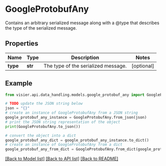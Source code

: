 # GoogleProtobufAny

Contains an arbitrary serialized message along with a @type that describes the type of the serialized message.

## Properties

Name | Type | Description | Notes
------------ | ------------- | ------------- | -------------
**type** | **str** | The type of the serialized message. | [optional] 

## Example

```python
from visier.api.data_handling.models.google_protobuf_any import GoogleProtobufAny

# TODO update the JSON string below
json = "{}"
# create an instance of GoogleProtobufAny from a JSON string
google_protobuf_any_instance = GoogleProtobufAny.from_json(json)
# print the JSON string representation of the object
print(GoogleProtobufAny.to_json())

# convert the object into a dict
google_protobuf_any_dict = google_protobuf_any_instance.to_dict()
# create an instance of GoogleProtobufAny from a dict
google_protobuf_any_from_dict = GoogleProtobufAny.from_dict(google_protobuf_any_dict)
```
[[Back to Model list]](../README.md#documentation-for-models) [[Back to API list]](../README.md#documentation-for-api-endpoints) [[Back to README]](../README.md)


